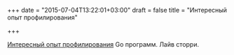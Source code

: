 +++
date = "2015-07-04T13:22:01+03:00"
draft = false
title = "Интересный опыт профилирования"

+++

<p><a href="http://thornydev.blogspot.ru/2015/07/an-exercise-in-profiling-go-program.html">Интересный опыт профилирования</a> Go программ. Лайв сторри.</p>

